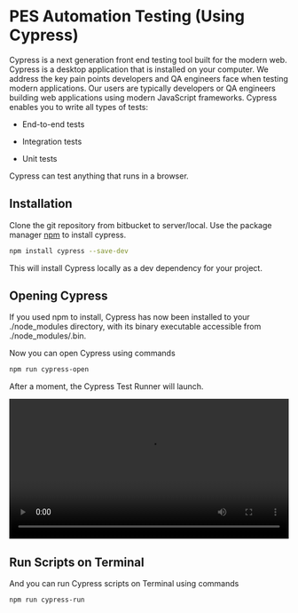 # PES Automation Testing (Using Cypress)

Cypress is a next generation front end testing tool built for the modern web. Cypress is a desktop application that is installed on your computer. We address the key pain points developers and QA engineers face when testing modern applications. Our users are typically developers or QA engineers building web applications using modern JavaScript frameworks. Cypress enables you to write all types of tests:

* End-to-end tests

* Integration tests

* Unit tests

Cypress can test anything that runs in a browser.

## Installation

Clone the git repository from bitbucket to server/local.
Use the package manager [npm](https://www.npmjs.com/get-npm) to install cypress.

```bash
npm install cypress --save-dev
```
This will install Cypress locally as a dev dependency for your project.

## Opening Cypress
If you used npm to install, Cypress has now been installed to your ./node_modules directory, with its binary executable accessible from ./node_modules/.bin.

Now you can open Cypress using commands

```bash
npm run cypress-open
```

After a moment, the Cypress Test Runner will launch.

<video  style="display:block; width:100%; height:auto;" autoplay controls loop="loop">
  <source src="Data\Videos\Installation.mp4" >
</video>

## Run Scripts on Terminal
And you can run Cypress scripts on Terminal using commands

```bash
npm run cypress-run
```


